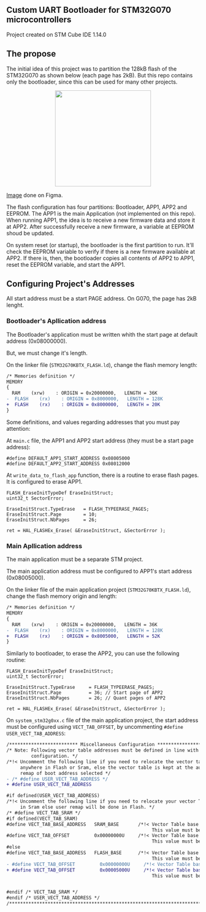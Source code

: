 ## Custom UART Bootloader for STM32G070 microcontrollers

Project created on STM Cube IDE 1.14.0

## The propose

The initial idea of this project was to partition the 128kB flash of the STM32G070 as shown below (each page has 2kB). But this repo contains only the bootloader, since this can be used for many other projects.

<p align="center">
  <img width='250' src="https://github.com/MarcosYonamine963/stm32g070-uart-bootloader/assets/92953755/f0c8311e-15ee-4dac-af17-76fd4bedf791" />
</p>

[Image](https://www.figma.com/file/XMHS7XS03KrujKNYSkjsni/Bootloader-Flash-Memory-map?type=design&node-id=0%3A1&mode=design&t=wlQlL7hvSKh4BXtO-1) done on Figma.

The flash configuration has four partitions: Bootloader, APP1, APP2 and EEPROM. The APP1 is the main Application (not implemented on this repo). When running APP1, the idea is to receive a new firmware data and store it at APP2. After successfully receive a new firmware, a variable at EEPROM shoud be updated. 

On system reset (or startup), the bootloader is the first partition to run. It'll check the EEPROM variable to verify if there is a new firmware available at APP2. If there is, then, the bootloader copies all contents of APP2 to APP1, reset the EEPROM variable, and start the APP1.




## Configuring Project's Addresses

All start address must be a start PAGE address. On G070, the page has 2kB lenght.

### Bootloader's Apllication address

The Bootloader's application must be written whith the start page at default address (0x08000000).

But, we must change it's length.

On the linker file (`STM32G70KBTX_FLASH.ld`), change the flash memory length:



``` diff
/* Memories definition */
MEMORY
{
  RAM    (xrw)    : ORIGIN = 0x20000000,   LENGTH = 36K
-  FLASH    (rx)    : ORIGIN = 0x8000000,   LENGTH = 128K
+  FLASH    (rx)    : ORIGIN = 0x8000000,   LENGTH = 20K
}
```



Some definitions, and values regarding addresses that you must pay attention:

At `main.c` file, the APP1 and APP2 start address (they must be a start page address):

```
#define DEFAULT_APP1_START_ADDRESS 0x08005000
#define DEFAULT_APP2_START_ADDRESS 0x08012000
```

At `write_data_to_flash_app` function, there is a routine to erase flash pages. It is configured to erase APP1.

```
FLASH_EraseInitTypeDef EraseInitStruct;
uint32_t SectorError;

EraseInitStruct.TypeErase   = FLASH_TYPEERASE_PAGES;
EraseInitStruct.Page        = 10;
EraseInitStruct.NbPages     = 26;

ret = HAL_FLASHEx_Erase( &EraseInitStruct, &SectorError );
```

### Main Apllication address

The main application must be a separate STM project.

The main application address must be configured to APP1's start address (0x08005000).

On the linker file of the main application project (`STM32G70KBTX_FLASH.ld`), change the flash memory origin and length:

``` diff
/* Memories definition */
MEMORY
{
  RAM    (xrw)    : ORIGIN = 0x20000000,   LENGTH = 36K
-  FLASH    (rx)    : ORIGIN = 0x8000000,   LENGTH = 128K
+  FLASH    (rx)    : ORIGIN = 0x8005000,   LENGTH = 52K
}
```



Similarly to bootloader, to erase the APP2, you can use the following routine:

```
FLASH_EraseInitTypeDef EraseInitStruct;
uint32_t SectorError;

EraseInitStruct.TypeErase     = FLASH_TYPEERASE_PAGES;
EraseInitStruct.Page          = 36; // Start page of APP2
EraseInitStruct.NbPages       = 26; // Quant pages of APP2

ret = HAL_FLASHEx_Erase( &EraseInitStruct, &SectorError );
```


On `system_stm32g0xx.c` file of the main application project, the start address must be configured using `VECT_TAB_OFFSET`, by uncommenting `#define USER_VECT_TAB_ADDRESS`:


```diff
/************************* Miscellaneous Configuration ************************/
/* Note: Following vector table addresses must be defined in line with linker
         configuration. */
/*!< Uncomment the following line if you need to relocate the vector table
     anywhere in Flash or Sram, else the vector table is kept at the automatic
     remap of boot address selected */
- /* #define USER_VECT_TAB_ADDRESS */
+ #define USER_VECT_TAB_ADDRESS

#if defined(USER_VECT_TAB_ADDRESS)
/*!< Uncomment the following line if you need to relocate your vector Table
     in Sram else user remap will be done in Flash. */
/* #define VECT_TAB_SRAM */
#if defined(VECT_TAB_SRAM)
#define VECT_TAB_BASE_ADDRESS   SRAM_BASE       /*!< Vector Table base address field.
                                                     This value must be a multiple of 0x200. */
#define VECT_TAB_OFFSET         0x00000000U     /*!< Vector Table base offset field.
                                                     This value must be a multiple of 0x200. */
#else
#define VECT_TAB_BASE_ADDRESS   FLASH_BASE      /*!< Vector Table base address field.
                                                     This value must be a multiple of 0x200. */
- #define VECT_TAB_OFFSET         0x00000000U     /*!< Vector Table base offset field.
+ #define VECT_TAB_OFFSET         0x00005000U     /*!< Vector Table base offset field.
                                                     This value must be a multiple of 0x200. */


#endif /* VECT_TAB_SRAM */
#endif /* USER_VECT_TAB_ADDRESS */
/******************************************************************************/
```









